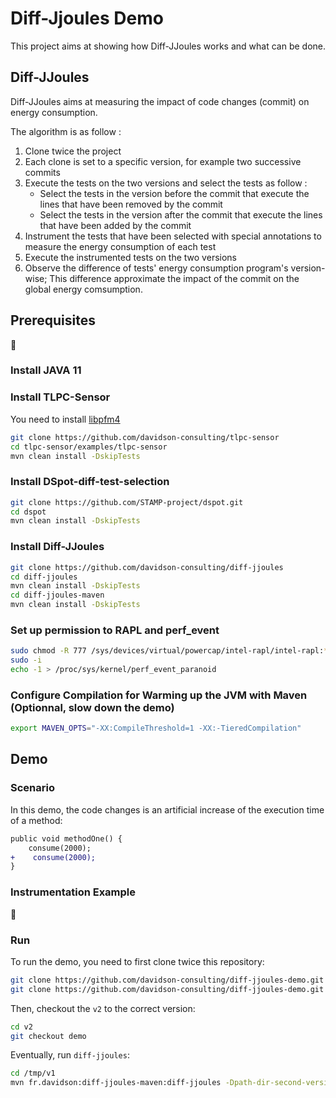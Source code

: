 # Diff-Jjoules Demo

This project aims at showing how Diff-JJoules works and what can be done.

## Diff-JJoules

Diff-JJoules aims at measuring the impact of code changes (commit) on energy consumption.

The algorithm is as follow : 

1. Clone twice the project
2. Each clone is set to a specific version, for example two successive commits
3. Execute the tests on the two versions and select the tests as follow :
    * Select the tests in the version before the commit that execute the lines that have been removed by the commit
    * Select the tests in the version after the commit that execute the lines that have been added by the commit
4. Instrument the tests that have been selected with special annotations to measure the energy consumption of each test
5. Execute the instrumented tests on the two versions
6. Observe the difference of tests' energy consumption program's version-wise; This difference approximate the impact of the commit on the global energy comsumption.

## Prerequisites

:construction:
### Install JAVA 11

### Install TLPC-Sensor

You need to install [libpfm4](https://github.com/gfieni/libpfm4)

```sh
git clone https://github.com/davidson-consulting/tlpc-sensor
cd tlpc-sensor/examples/tlpc-sensor
mvn clean install -DskipTests
```

### Install DSpot-diff-test-selection

```sh
git clone https://github.com/STAMP-project/dspot.git
cd dspot
mvn clean install -DskipTests
```

### Install Diff-JJoules

```sh
git clone https://github.com/davidson-consulting/diff-jjoules
cd diff-jjoules
mvn clean install -DskipTests
cd diff-jjoules-maven
mvn clean install -DskipTests
```

### Set up permission to RAPL and perf_event

```sh
sudo chmod -R 777 /sys/devices/virtual/powercap/intel-rapl/intel-rapl:*
sudo -i
echo -1 > /proc/sys/kernel/perf_event_paranoid
```

### Configure Compilation for Warming up the JVM with Maven (Optionnal, slow down the demo)

```sh
export MAVEN_OPTS="-XX:CompileThreshold=1 -XX:-TieredCompilation"
```

## Demo

### Scenario

In this demo, the code changes is an artificial increase of the execution time of a method:

```diff
public void methodOne() {
    consume(2000);
+    consume(2000);
}
```

### Instrumentation Example

:construction:

### Run 

To run the demo, you need to first clone twice this repository:

```sh
git clone https://github.com/davidson-consulting/diff-jjoules-demo.git /tmp/v1
git clone https://github.com/davidson-consulting/diff-jjoules-demo.git /tmp/v2
```

Then, checkout the `v2` to the correct version:

```sh
cd v2
git checkout demo
```

Eventually, run `diff-jjoules`:

```sh
cd /tmp/v1
mvn fr.davidson:diff-jjoules-maven:diff-jjoules -Dpath-dir-second-version=/tmp/v2/ -Dsuspect=false
```
